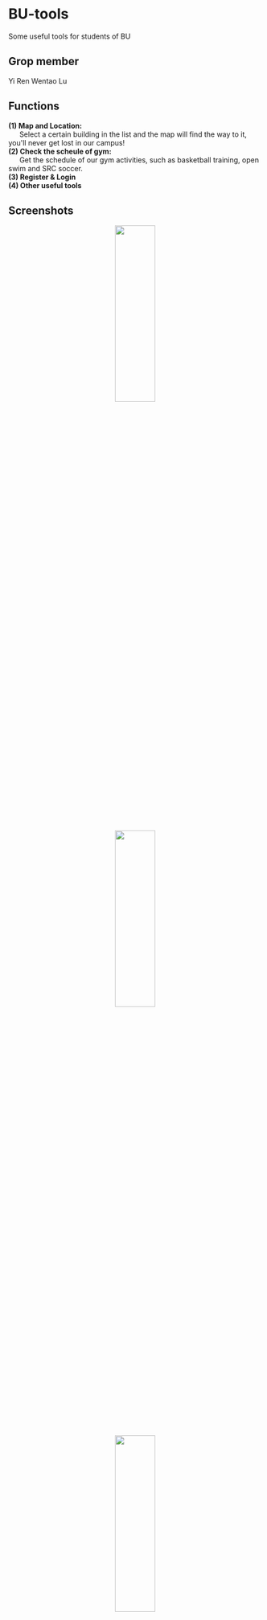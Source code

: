 # BU-tools
Some useful tools for students of BU

## Grop member 
Yi Ren   Wentao Lu

## Functions
**(1) Map and Location:**   
&ensp; &ensp;  Select a certain building in the list and the map will find the way to it, you'll never get lost in our campus!   
**(2) Check the scheule of gym:**   
&ensp; &ensp;  Get the schedule of our gym activities, such as basketball training, open swim and SRC soccer.  
**(3) Register & Login**  
**(4) Other useful tools**

## Screenshots  

<div align=center><img src="http://15.222.11.163/wp-content/uploads/2020/03/s7.png" width="40%" height="30%"></div>  
<br></br>
<div align=center><img src="http://15.222.11.163/wp-content/uploads/2020/03/s8.png" width="40%" height="30%"></div>  
<br></br>
<div align=center><img src="http://15.222.11.163/wp-content/uploads/2020/03/s9.png" width="40%" height="30%"></div>  
<br></br>
<div align=center><img src="http://15.222.11.163/wp-content/uploads/2020/03/s1.png" width="40%" height="30%"></div>   
<br></br>
<div align=center><img src="http://15.222.11.163/wp-content/uploads/2020/03/s2.png" width="40%" height="30%"></div>  
<br></br>
<div align=center><img src="http://15.222.11.163/wp-content/uploads/2020/04/s15.png" width="40%" height="30%"></div>  
<br></br>
<div align=center><img src="http://15.222.11.163/wp-content/uploads/2020/04/s16.png" width="40%" height="30%"></div>  
<br></br>
<div align=center><img src="http://15.222.11.163/wp-content/uploads/2020/04/s17.png" width="40%" height="30%"></div>  
<br></br>
<div align=center><img src="http://15.222.11.163/wp-content/uploads/2020/04/s19.png" width="40%" height="30%"></div>  
<br></br>
<div align=center><img src="http://15.222.11.163/wp-content/uploads/2020/04/s20.png" width="40%" height="30%"></div>  
<br></br>




